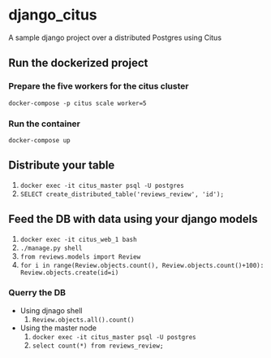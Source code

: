# django_citus
A sample django project over a distributed Postgres using Citus


## Run the dockerized project
### Prepare the five workers for the citus cluster
`docker-compose -p citus scale worker=5`
### Run the container
`docker-compose up`

## Distribute your table
1. `docker exec -it citus_master psql -U postgres`
2. `SELECT create_distributed_table('reviews_review', 'id');`

## Feed the DB with data using your django models
1. `docker exec -it citus_web_1 bash`
2. `./manage.py shell`
2. `from reviews.models import Review`
3. `for i in range(Review.objects.count(), Review.objects.count()+100): Review.objects.create(id=i)`


### Querry the DB
*   Using djnago shell
	1. `Review.objects.all().count()`
*   Using the master node
	1.  `docker exec -it citus_master psql -U postgres`
	2.  `select count(*) from reviews_review;`
